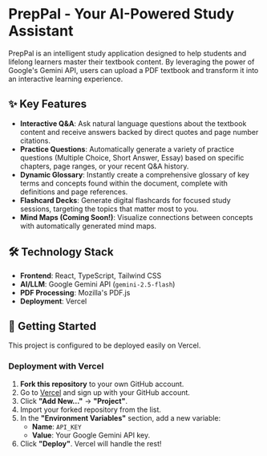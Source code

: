# PrepPal - Your AI-Powered Study Assistant

PrepPal is an intelligent study application designed to help students and lifelong learners master their textbook content. By leveraging the power of Google's Gemini API, users can upload a PDF textbook and transform it into an interactive learning experience.


## ✨ Key Features

- **Interactive Q&A**: Ask natural language questions about the textbook content and receive answers backed by direct quotes and page number citations.
- **Practice Questions**: Automatically generate a variety of practice questions (Multiple Choice, Short Answer, Essay) based on specific chapters, page ranges, or your recent Q&A history.
- **Dynamic Glossary**: Instantly create a comprehensive glossary of key terms and concepts found within the document, complete with definitions and page references.
- **Flashcard Decks**: Generate digital flashcards for focused study sessions, targeting the topics that matter most to you.
- **Mind Maps (Coming Soon!)**: Visualize connections between concepts with automatically generated mind maps.

## 🛠️ Technology Stack

- **Frontend**: React, TypeScript, Tailwind CSS
- **AI/LLM**: Google Gemini API (`gemini-2.5-flash`)
- **PDF Processing**: Mozilla's PDF.js
- **Deployment**: Vercel

## 🚀 Getting Started

This project is configured to be deployed easily on Vercel.

### Deployment with Vercel

1.  **Fork this repository** to your own GitHub account.
2.  Go to [Vercel](https://vercel.com/) and sign up with your GitHub account.
3.  Click **"Add New..."** -> **"Project"**.
4.  Import your forked repository from the list.
5.  In the **"Environment Variables"** section, add a new variable:
    - **Name**: `API_KEY`
    - **Value**: Your Google Gemini API key.
6.  Click **"Deploy"**. Vercel will handle the rest!

